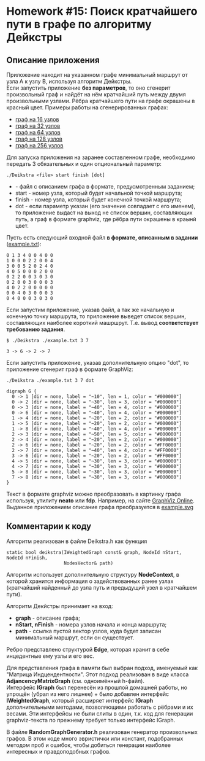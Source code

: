 # Homework #15: Поиск кратчайшего пути в графе по алгоритму Дейкстры
## Описание приложения
Приложение находит на указанном графе минимальный маршрут от узла A к узлу B, используя алгоритм Дейкстры.  
Если запустить приложение **без параметров**, то оно сгенерит произвольный граф и найдёт на нём кратчайший путь между двумя произвольными узлами. Рёбра кратчайшего пути на графе окрашены в красный цвет. Примеры работы на сгенерированных графах:
  - [граф на 16 узлов](https://github.com/ziminas1990/otus-algorithms/blob/hw-15-Deikstra/example_16.svg)
  - [граф на 32 узлов](https://github.com/ziminas1990/otus-algorithms/blob/hw-15-Deikstra/example_32.svg)
  - [граф на 64 узлов](https://github.com/ziminas1990/otus-algorithms/blob/hw-15-Deikstra/example_64.svg)
  - [граф на 128 узлов](https://github.com/ziminas1990/otus-algorithms/blob/hw-15-Deikstra/example_128.svg)
  - [граф на 256 узлов](https://github.com/ziminas1990/otus-algorithms/blob/hw-15-Deikstra/example_256.svg)

Для запуска приложения на заранее составленном графе, необходимо передать 3 обязательных и один опциональный параметр:
```
./Deikstra <file> start finish [dot]
```
  - <file> - файл с описанием графа в формате, предусмотренным заданием;
  - start - номер узла, который будет начальной точкой маршрута;
  - finish - номер узла, который будет конечной точкой маршрута;
  - dot - если параметр указан (его значение совпадает с его именем), то приложение выдаст на выход не список вершин, составляющих путь, а граф в формате graphviz, где рёбра пути окрашены в краынй цвет.
  
Пусть есть следующий входной файл **в формате, описанным в задании** ([example.txt](https://github.com/ziminas1990/otus-algorithms/blob/hw-15-Deikstra/example.svg)):
```
0 1 3 4 0 0 4 0 0
1 0 0 0 2 2 0 0 4
3 0 0 5 2 0 2 4 0
4 0 5 0 0 0 2 0 0
0 2 2 0 0 3 0 3 0
0 2 0 0 3 0 0 0 3
4 0 2 2 0 0 0 0 0
0 0 4 0 3 0 0 0 3
0 4 0 0 0 3 0 3 0
```
Если запустим приложение, указав файл, а так же начальную и конечную точку маршрута, то приложение выведет список вершин, составляющих наиболее короткий машршрут. Т.е. вывод **соответствует требованию задания**.
```
$ ./Deikstra ./example.txt 3 7
```
```
3 -> 6 -> 2 -> 7
```

Если запустить приложение, указав дополнительную опцию "dot", то приложение сгенерит граф в формате GraphViz:
```
./Deikstra ./example.txt 3 7 dot
```
```
digraph G {
  0 -> 1 [dir = none, label = "~10", len = 1, color = "#000000"]
  0 -> 2 [dir = none, label = "~30", len = 3, color = "#000000"]
  0 -> 3 [dir = none, label = "~40", len = 4, color = "#000000"]
  0 -> 6 [dir = none, label = "~40", len = 4, color = "#000000"]
  1 -> 4 [dir = none, label = "~20", len = 2, color = "#000000"]
  1 -> 5 [dir = none, label = "~20", len = 2, color = "#000000"]
  1 -> 8 [dir = none, label = "~40", len = 4, color = "#000000"]
  2 -> 3 [dir = none, label = "~50", len = 5, color = "#000000"]
  2 -> 4 [dir = none, label = "~20", len = 2, color = "#000000"]
  2 -> 6 [dir = none, label = "~20", len = 2, color = "#FF0000"]
  2 -> 7 [dir = none, label = "~40", len = 4, color = "#FF0000"]
  3 -> 6 [dir = none, label = "~20", len = 2, color = "#FF0000"]
  4 -> 5 [dir = none, label = "~30", len = 3, color = "#000000"]
  4 -> 7 [dir = none, label = "~30", len = 3, color = "#000000"]
  5 -> 8 [dir = none, label = "~30", len = 3, color = "#000000"]
  7 -> 8 [dir = none, label = "~30", len = 3, color = "#000000"]
}
```

Текст в формате graphviz можно преобразовать в картинку графа используя, утилиту **neato** или **fdp**. Например, на сайте [GraphViz Online](https://dreampuf.github.io/GraphvizOnline).
Выданное приложением описание графа преобразуется в [example.svg](https://github.com/ziminas1990/otus-algorithms/blob/hw-15-Deikstra/example.svg)

## Комментарии к коду
Алгоритм реализован в файле Deikstra.h как функция
```
static bool deikstra(IWeightedGraph const& graph, NodeId nStart, NodeId nFinish,
                     NodesVector& path)
```
Алгоритм использует дополнительную структуру **NodeContext**, в которой хранится информация о задействованных ранее узлах (кратчайший найденный до узла путь и предыдущий узел в кратчайшем пути).

Алгоритм Декйстры принимает на вход:
  - **graph** - описание графа;
  - **nStart, nFinish** - номера узлов начала и конца маршрута;
  - **path** - ссылка пустой вектор узлов, куда будет записан минимальный маршрут, если он существует.

Ребро представлено структурой **Edge**, которая хранит в себе инцедентные ему узлы и его вес.

Для представления графа в памяти был выбран подход, именуемый как "Матрица Индцендентности". Этот подход реализован в виде класса **AdjancencyMatrixGraph** (см. одноимённый h-файл).  
Интерфейс **IGraph** был перенесён из прошлой домашней работы, но упрощён (убрал из него лишнее) + было добавлен интерфейс **IWeightedGraph**, который расширяет интерфейс **IGraph** дополнительными методами, позволяющими работать с рёбрами и их весами. Эти интерфейсы не были слиты в один, т.к. код для генерации graphviz-текста по прежнему требует только интерфейс IGraph.

В файле **RandomGraphGenerator.h** реализован генератор произвольных графов. В этом коде много эвристички или констант, подобранных методом проб и ошибок, чтобы добиться генерации наиболее интересных и правдоподобных графов.
